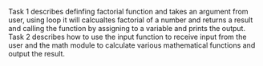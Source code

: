 Task 1 describes definfing factorial function and takes an argument from user, using loop it will calcualtes factorial of a number and returns a result and calling the function by assigning to a variable and prints the output.
Task 2 describes how to use the input function to receive input from the user and the math module to calculate various mathematical functions and output the result.
